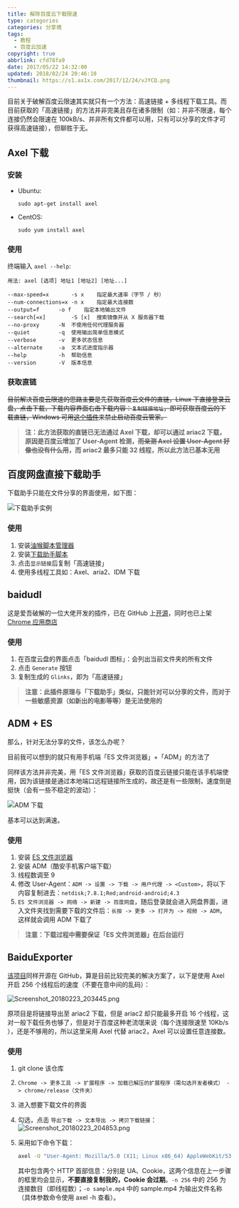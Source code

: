 ```yaml
---
title: 解除百度云下载限速
type: categories
categories: 分享境
tags:
  - 教程
  - 百度云加速
copyright: true
abbrlink: cfd78fa9
date: 2017/05/22 14:32:00
updated: 2018/02/24 20:46:10
thumbnail: https://s1.ax1x.com/2017/12/24/vJYCQ.png
---
```


目前关于破解百度云限速其实就只有一个方法：高速链接 + 多线程下载工具。而目前获取的「高速链接」的方法并非完美且存在诸多限制（如：并非不限速，每个连接仍然会限速在 100kB/s、并非所有文件都可以用，只有可以分享的文件才可获得高速链接），但聊胜于无。

<!-- more -->

## Axel 下载

### 安装

- Ubuntu:

  ```
  sudo apt-get install axel
  ```
- CentOS:

  ```
  sudo yum install axel
  ```

### 使用

终端输入 `axel --help`:

```
用法: axel [选项] 地址1 [地址2] [地址...]

--max-speed=x		-s x	指定最大速率（字节 / 秒）
--num-connections=x	-n x	指定最大连接数
--output=f		-o f	指定本地输出文件
--search[=x]		-S [x]	搜索镜像并从 X 服务器下载
--no-proxy		-N	不使用任何代理服务器
--quiet			-q	使用输出简单信息模式
--verbose		-v	更多状态信息
--alternate		-a	文本式进度指示器
--help			-h	帮助信息
--version		-V	版本信息

```


### 获取直链

~~目前解决百度云限速的思路主要是先获取百度云文件的直链，Linux 下直接登录云盘，点击下载，下载内容界面右击下载内容：`复制链接地址`，即可获取百度云的下载直链，Windows 可用[这个插件](https://github.com/cloudroc/baidu-nolimit)来禁止启动百度云管家。~~

> **注：此方法获取的直链已无法通过 Axel 下载，却可以通过 ariac2 下载，原因是百度云增加了 User-Agent 检测，~~而亲测 Axel 设置 User-Agent 好像也没有什么用~~，而 ariac2 最多只能 32 线程，所以此方法已基本无用**

## 百度网盘直接下载助手

下载助手只能在文件分享的界面使用，如下图：

![下载助手实例](https://i.loli.net/2018/02/22/5a8e3840a300e.png)

### 使用

1. 安装[油猴脚本管理器](http://tampermonkey.net/)
2. 安装[下载助手脚本](https://greasyfork.org/zh-CN/scripts/37515)
3. 点击`显示链接`后复制「高速链接」
4. 使用多线程工具如：Axel、aria2、IDM 下载

## baidudl

这是爱吾破解的一位大佬开发的插件，已在 GitHub 上[开源](https://github.com/Kyle-Kyle/baidudl)，同时也已上架 [Chrome 应用商店](https://chrome.google.com/webstore/detail/baidudl/mccebkegnopjehbdbjbepjkoefnlkhef)

### 使用

1. 在百度云盘的界面点击「baidudl 图标」：会列出当前文件夹的所有文件
2. 点击 `Generate` 按钮
3. 复制生成的 `Glinks`，即为「高速链接」

> **注意：此插件原理与「下载助手」类似，只能针对可以分享的文件，而对于一些敏感资源（如新出的电影等等）是无法使用的**

## ADM + ES

那么，针对无法分享的文件，该怎么办呢？

目前我可以想到的就只有用手机端「ES 文件浏览器」+「ADM」的方法了

同样该方法并非完美，用「ES 文件浏览器」获取的百度云链接只能在该手机端使用，因为该链接是通过本地端口远程链接所生成的，故还是有一些限制，速度倒是挺快（会有一些不稳定的波动）：

![ADM 下载](https://i.loli.net/2018/02/22/5a8e419cd7d7f.png)

基本可以达到满速。

### 使用

1. 安装 [ES 文件浏览器](https://www.coolapk.com/apk/com.estrongs.android.pop)
2. 安装 ADM（酷安手机客户端下载）
3. 线程数调至 9
4. 修改 User-Agent：`ADM -> 设置 -> 下载 -> 用户代理 -> <Custom>`，将以下内容复制进去：`netdisk;7.8.1;Red;android-android;4.3`
5. `ES 文件浏览器 -> 网络 -> 新建 -> 百度网盘`，随后登录就会进入网盘界面，进入文件夹找到需要下载的文件后：`长按 -> 更多 -> 打开为 -> 视频 -> ADM`，这样就会调用 ADM 下载了

> **注意：下载过程中需要保证「ES 文件浏览器」在后台运行**

## BaiduExporter

[该项目](https://github.com/acgotaku/BaiduExporter)同样开源在 GitHub，算是目前比较完美的解决方案了，以下是使用 Axel 开启 256 个线程后的速度（不要在意中间的乱码）：

![Screenshot_20180223_203445.png](https://i.loli.net/2018/02/23/5a900a9be6387.png)

原项目是将链接导出至 ariac2 下载，但是 ariac2 却只能最多开启 16 个线程，这对一般下载任务也够了，但是对于百度这种老流氓来说（每个连接限速至 10Kb/s ），还是不够用的，所以这里采用 Axel 代替 ariac2，Axel 可以设置任意连接数。

### 使用

1. git clone 该仓库

2. `Chrome -> 更多工具 -> 扩展程序 -> 加载已解压的扩展程序（需勾选开发者模式） -> chrome/release（文件夹）`

3. 进入想要下载文件的界面

4. 勾选，点击 `导出下载 -> 文本导出 -> 拷贝下载链接`：![Screenshot_20180223_204853.png](https://i.loli.net/2018/02/23/5a900de351951.png)

5. 采用如下命令下载：

   ```bash
   axel -U "User-Agent: Mozilla/5.0 (X11; Linux x86_64) AppleWebKit/537.36 (KHTML, like Gecko) Chrome/63.0.3239.132 Safari/537.36" -H "Cookie: BDUSS=9aRnpJYjF-THlHUbbjxkTYUnjk^&8naddR2NscTF-cFZJVWV3cDBvVkVaeHpHOFNJcXRhQVFBQUFBJCQAAAAAAAAAAAEAAADvjlIvY3cwODI5OQAAAAAAAAAAAAAAAAAAAAAAAAAAAAAAAAAAAAAAAAAAAAAAAAAAAAAAAAAAAAAAAAAAAAAAAAAAABKVg1oSlYNaS0; pcsett=4789643579-hukfa445465a15156c1515a5f12cxzw4" -n 256 -o sample.mp4 [URL]
   ```

   其中包含两个 HTTP 首部信息：分别是 UA、Cookie，这两个信息在上一步骤的框里均会显示，**不要直接复制我的，Cookie 会过期**。`-n 256` 中的 256 为连接数目（即线程数）；`-o sample.mp4` 中的 sample.mp4 为输出文件名称（具体参数命令使用 axel -h 查看）。



